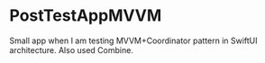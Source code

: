 # PostTestAppMVVM
Small app when I am testing MVVM+Coordinator pattern in SwiftUI architecture. Also used Combine. 
